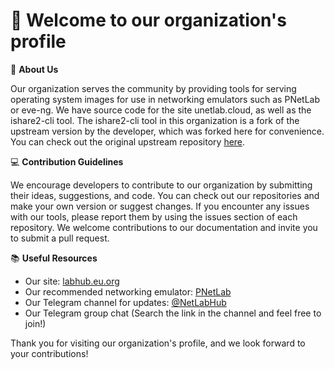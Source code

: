 # 👋 Welcome to our organization's profile

📝 **About Us**

Our organization serves the community by providing tools for serving operating system images for use in networking emulators such as PNetLab or eve-ng. We have source code for the site unetlab.cloud, as well as the ishare2-cli tool. The ishare2-cli tool in this organization is a fork of the upstream version by the developer, which was forked here for convenience. You can check out the original upstream repository [here](https://github.com/pnetlabrepo/ishare2).

💻 **Contribution Guidelines**

We encourage developers to contribute to our organization by submitting their ideas, suggestions, and code. You can check out our repositories and make your own version or suggest changes. If you encounter any issues with our tools, please report them by using the issues section of each repository. We welcome contributions to our documentation and invite you to submit a pull request.

📚 **Useful Resources**

- Our site: [labhub.eu.org](https://labhub.eu.org)
- Our recommended networking emulator: [PNetLab](https://pnetlab.com)
- Our Telegram channel for updates: [@NetLabHub](https://t.me/NetLabHub)
- Our Telegram group chat (Search the link in the channel and feel free to join!)

Thank you for visiting our organization's profile, and we look forward to your contributions!
